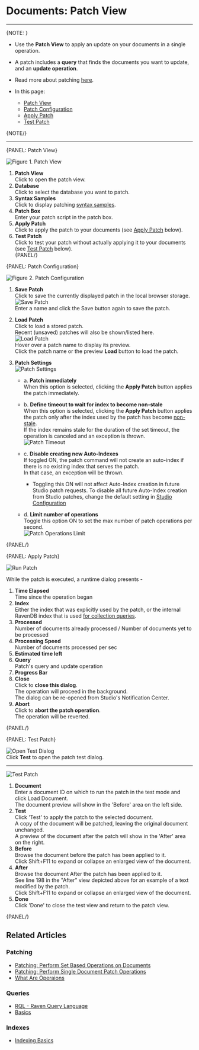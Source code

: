 ﻿# Documents: Patch View
---

{NOTE: }

* Use the **Patch View** to apply an update on your documents in a single operation.  
* A patch includes a **query** that finds the documents you want to update, and an **update operation**.  
* Read more about patching [here](../../../client-api/operations/patching/set-based).  

* In this page:  
  * [Patch View](../../../studio/database/documents/patch-view#patch-view)  
  * [Patch Configuration](../../../studio/database/documents/patch-view#patch-configuration)  
  * [Apply Patch](../../../studio/database/documents/patch-view#apply-patch)  
  * [Test Patch](../../../studio/database/documents/patch-view#test-patch)  

{NOTE/}

---

{PANEL: Patch View}

![Figure 1. Patch View](images/patch-view-1.png "Figure 1. Patch View")

1. **Patch View**  
   Click to open the patch view.  
2. **Database**  
   Click to select the database you want to patch.  
3. **Syntax Samples**  
   Click to display patching [syntax samples](../../../client-api/operations/patching/set-based#examples).  
4. **Patch Box**  
   Enter your patch script in the patch box.  
5. **Apply Patch**  
   Click to apply the patch to your documents (see [Apply Patch](../../../studio/database/documents/patch-view#apply-patch) below).  
6. **Test Patch**  
   Click to test your patch without actually applying it to your documents (see [Test Patch](../../../studio/database/documents/patch-view#test-patch) below).  
{PANEL/}

{PANEL: Patch Configuration}

![Figure 2. Patch Configuration](images/patch-view-2.png "Figure 2. Patch Configuration")

1. **Save Patch**  
   Click to save the currently displayed patch in the local browser storage.  
   ![Save Patch](images/patch-view-save-patch.png "Save Patch")  
   Enter a name and click the Save button again to save the patch.  
2. **Load Patch**  
   Click to load a stored patch.  
   Recent (unsaved) patches will also be shown/listed here.  
   ![Load Patch](images/patch-view-load-patch.png "Load Patch")  
   Hover over a patch name to display its preview.  
   Click the patch name or the preview **Load** button to load the patch.  
3. **Patch Settings**  
   ![Patch Settings](images/patch-view-settings.png "Patch Settings")  

    * a. **Patch immediately**  
         When this option is selected, clicking the **Apply Patch** button applies 
         the patch immediately.  

    * b. **Define timeout to wait for index to become non-stale**  
         When this option is selected, clicking the **Apply Patch** button 
         applies the patch only after the index used by the patch has become 
         [non-stale](../../../indexes/indexing-basics#stale-indexes).  
         If the index remains stale for the duration of the set timeout, 
         the operation is canceled and an exception is thrown.  
         ![Patch Timeout](images/patch-view-timeout.png "Patch Timeout")  

    * c. **Disable creating new Auto-Indexes**  
         If toggled ON, the patch command will not create an auto-index if there is no existing index that serves the patch.  
         In that case, an exception will be thrown. 
         * Toggling this ON will not affect Auto-Index creation in future Studio patch requests.
           To disable all future Auto-Index creation from Studio patches, change the default setting in [Studio Configuration](../../../studio/database/settings/studio-configuration#disabling-auto-index-creation-on-studio-queries-or-patches)

    * d. **Limit number of operations**  
         Toggle this option ON to set the max number of patch operations per second.  
         ![Patch Operations Limit](images/patch-view-operations-limit.png "Patch Operations Limit")  

{PANEL/}

{PANEL: Apply Patch}

![Run Patch](images/patch-view-apply-patch.png "Run Patch")  

While the patch is executed, a runtime dialog presents -  

1. **Time Elapsed**  
   Time since the operation began  
2. **Index**  
   Either the index that was explicitly used by the patch, or the internal RavenDB 
   index that is used [for collection queries](../../../client-api/faq/what-is-a-collection#collection-usages).  
3. **Processed**  
   Number of documents already processed / Number of documents yet to be processed  
4. **Processing Speed**  
   Number of documents processed per sec  
5. **Estimated time left**  
6. **Query**  
   Patch's query and update operation  
7. **Progress Bar**  
8. **Close**  
   Click to **close this dialog**.  
   The operation will proceed in the background.  
   The dialog can be re-opened from Studio's Notification Center.  
9. **Abort**  
   Click to **abort the patch operation**.  
   The operation will be reverted.  

{PANEL/}

{PANEL: Test Patch}

![Open Test Dialog](images/patch-view-test-dialog.png "Open Test Dialog")  
Click **Test** to open the patch test dialog.

---

![Test Patch](images/patch-view-test-patch.png "Test Patch")  

1. **Document**  
   Enter a document ID on which to run the patch in the test mode and click Load Document.  
   The document preview will show in the 'Before' area on the left side.  
2. **Test**  
   Click 'Test' to apply the patch to the selected document.  
   A copy of the document will be patched, leaving the original document unchanged.  
   A preview of the document after the patch will show in the 'After' area on the right.  
3. **Before**  
   Browse the document before the patch has been applied to it.  
   Click Shift+F11 to expand or collapse an enlarged view of the document.  
4. **After**  
   Browse the document After the patch has been applied to it.  
   See line 198 in the "After" view depicted above for an example of a text modified by the patch.  
   Click Shift+F11 to expand or collapse an enlarged view of the document.  
5. **Done**  
   Click 'Done' to close the test view and return to the patch view.  


{PANEL/}

## Related Articles

### Patching
- [Patching: Perform Set Based Operations on Documents](../../../client-api/operations/patching/set-based)  
- [Patching: Perform Single Document Patch Operations](../../../client-api/operations/patching/single-document)  
- [What Are Operaions](../../../client-api/operations/what-are-operations)  

### Queries
- [RQL - Raven Query Language](../../../client-api/session/querying/what-is-rql)  
- [Basics](../../../indexes/querying/basics)  

### Indexes
- [Indexing Basics](../../../indexes/indexing-basics)  
